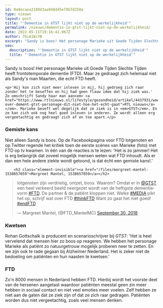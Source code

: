```yaml
---
id: 0a9ecaea218843aa948d45ef8b7d250a
type: nieuws
layout: post
title: "'Dementie in GTST lijkt niet op de werkelijkheid'"
permalink: /nieuws/dementie-in-gtst-lijkt-niet-op-de-werkelijkheid/
date: 2022-05-11T19:16:41.067Z
author: 7biA1WiYB
excerpt: "Sandy is boos! Het personage Marieke uit Goede Tijden Slechte Tijden heeft frontotemporale dementie (FTD). Maar ze gedraagt zich helemaal niet als Sandy's man Maarten, die echt FTD heeft.  "
seo:
  description: "'Dementie in GTST lijkt niet op de werkelijkheid'"
  title: "'Dementie in GTST lijkt niet op de werkelijkheid'"
---
```

Sandy is boos! Het personage Marieke uit Goede Tijden Slechte Tijden heeft frontotemporale dementie (FTD). Maar ze gedraagt zich helemaal niet als Sandy's man Maarten, die echt FTD heeft.  

    <p>'Hij kon zich niet meer inleven in mij, hij gedroeg zich raar zonder het te beseffen en hij had geen flauw idee dat hij ziek was.' Zo omschrijft Sandy haar man aan<em> <a href="https://www.rtlnieuws.nl/lifestyle/gezondheid/artikel/4437931/woede-over-dement-gtst-personage-dit-niet-hoe-het-echt-gaat">RTL nieuws</a></em>. Marieke beseft wel degelijk dat ze ziek is in <em>GTST</em>. En ze kan zich ook nog heel goed inleven in anderen. Ze wordt alleen erg vergeetachtig en gedraagt zich af en toe apart.</p>
<h3>Gemiste kans</h3>
<p>Niet alleen Sandy is boos. Op de Facebookpagina voor FTD lotgenoten en op Twitter regende het kritiek toen de eerste scènes van Marieke (foto) met FTD op tv kwamen. In één van de reacties is te lezen: 'Het is zo jammer! Het is erg belangrijk dat zoveel mogelijk mensen weten wat FTD inhoudt. Als er dan een hele andere ziekte wordt getoond, is dat écht een gemiste kans!.'</p>
<p><div class="media media-element-container media-default"><div id="file-534810" class="file file-document file-text-oembed">

        <h2 class="element-invisible"><a href="/files/margreet-mantel-1538657059">Margreet Mantel, 1538657059</a></h2>
    
  
  <div class="content">
    
<blockquote class="twitter-tweet" data-width="550"><p lang="nl" dir="ltr">lotgenoten zijn verdrietig, ontzet, boos. Waarom? Omdat er in <a href="https://twitter.com/gtst?ref_src=twsrc%5Etfw">@GTST</a> een heel verkeerd beeld neergezet wordt van de heftigste dementievorm <a href="https://twitter.com/hashtag/FTD?src=hash&amp;ref_src=twsrc%5Etfw">#FTD</a>. De partner &amp; de patiënt kloppen niet. Welke <a href="https://twitter.com/hashtag/MEDIA?src=hash&amp;ref_src=twsrc%5Etfw">#MEDIA</a> pikt het op, schrijf wat over FTD <a href="https://twitter.com/hashtag/thinkFTD?src=hash&amp;ref_src=twsrc%5Etfw">#thinkFTD</a> Want zo gaat het niet goed! <a href="https://twitter.com/hashtag/endFTD?src=hash&amp;ref_src=twsrc%5Etfw">#endFTD</a></p>&mdash; Margreet Mantel, (@FTD_MantelMC) <a href="https://twitter.com/FTD_MantelMC/status/1046501547511877632?ref_src=twsrc%5Etfw">September 30, 2018</a></blockquote>
<script async="" src="https://platform.twitter.com/widgets.js" charset="utf-8"></script>
  </div>

  
</div>
</div>
<h3>Kwetsen</h3>
<p>Rohan Gottschalk is producent en scenarioschrijver bij <em>GTST</em>: 'Het is heel vervelend dat mensen hier zo boos op reageren. We hebben het personage Marieke als patiënt zo natuurgetrouw mogelijk proberen neer te zetten. En we zijn ook te rade gegaan bij Alzheimer Nederland. Het is zeker niet de bedoeling om patiënten en hun naasten te kwetsen.'</p>
<h3>FTD</h3>
<p>Zo'n 8000 mensen in Nederland hebben FTD. Hierbij wordt het voorste deel van de hersenen aangetast waardoor patiënten meestal geen zin meer hebben in sociaal contact en niet veel emoties meer voelen. Zelf hebben ze niet aan de gaten dat ze ziek zijn of dat ze zich raar gedragen. Patiënten worden dus niet vergeetachtig, zoals veel mensen denken.</p>  
